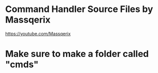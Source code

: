# Command Handler Source Files by Massqerix
https://youtube.com/Massqerix

# Make sure to make a folder called "cmds"
